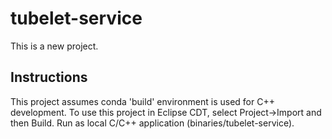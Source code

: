 # tubelet-service

This is a new project.

## Instructions

This project assumes conda 'build' environment is used for C++ development.
To use this project in Eclipse CDT, select Project->Import and then Build.
Run as local C/C++ application (binaries/tubelet-service).
